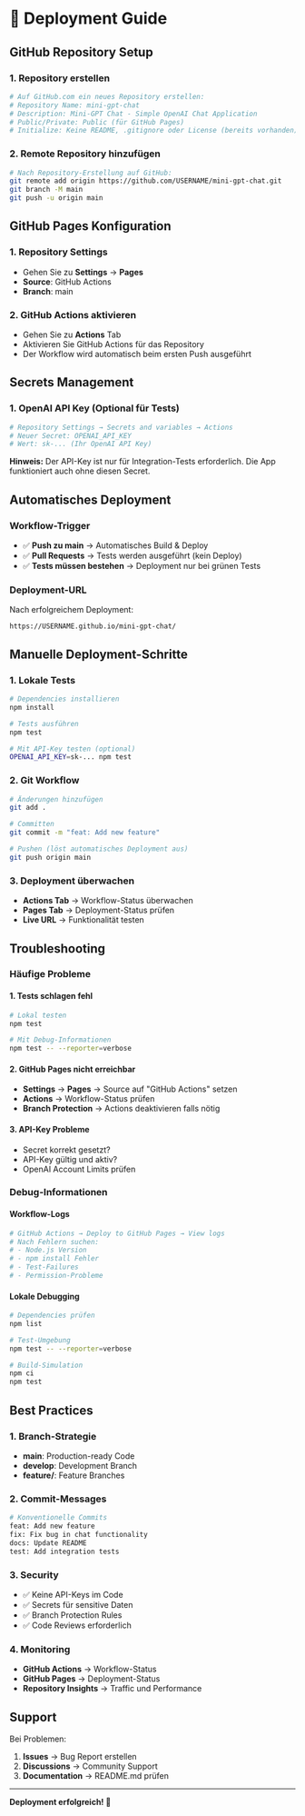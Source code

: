 # 🚀 Deployment Guide

## GitHub Repository Setup

### 1. Repository erstellen
```bash
# Auf GitHub.com ein neues Repository erstellen:
# Repository Name: mini-gpt-chat
# Description: Mini-GPT Chat - Simple OpenAI Chat Application
# Public/Private: Public (für GitHub Pages)
# Initialize: Keine README, .gitignore oder License (bereits vorhanden)
```

### 2. Remote Repository hinzufügen
```bash
# Nach Repository-Erstellung auf GitHub:
git remote add origin https://github.com/USERNAME/mini-gpt-chat.git
git branch -M main
git push -u origin main
```

## GitHub Pages Konfiguration

### 1. Repository Settings
- Gehen Sie zu **Settings** → **Pages**
- **Source**: GitHub Actions
- **Branch**: main

### 2. GitHub Actions aktivieren
- Gehen Sie zu **Actions** Tab
- Aktivieren Sie GitHub Actions für das Repository
- Der Workflow wird automatisch beim ersten Push ausgeführt

## Secrets Management

### 1. OpenAI API Key (Optional für Tests)
```bash
# Repository Settings → Secrets and variables → Actions
# Neuer Secret: OPENAI_API_KEY
# Wert: sk-... (Ihr OpenAI API Key)
```

**Hinweis:** Der API-Key ist nur für Integration-Tests erforderlich. Die App funktioniert auch ohne diesen Secret.

## Automatisches Deployment

### Workflow-Trigger
- ✅ **Push zu main** → Automatisches Build & Deploy
- ✅ **Pull Requests** → Tests werden ausgeführt (kein Deploy)
- ✅ **Tests müssen bestehen** → Deployment nur bei grünen Tests

### Deployment-URL
Nach erfolgreichem Deployment:
```
https://USERNAME.github.io/mini-gpt-chat/
```

## Manuelle Deployment-Schritte

### 1. Lokale Tests
```bash
# Dependencies installieren
npm install

# Tests ausführen
npm test

# Mit API-Key testen (optional)
OPENAI_API_KEY=sk-... npm test
```

### 2. Git Workflow
```bash
# Änderungen hinzufügen
git add .

# Committen
git commit -m "feat: Add new feature"

# Pushen (löst automatisches Deployment aus)
git push origin main
```

### 3. Deployment überwachen
- **Actions Tab** → Workflow-Status überwachen
- **Pages Tab** → Deployment-Status prüfen
- **Live URL** → Funktionalität testen

## Troubleshooting

### Häufige Probleme

#### 1. Tests schlagen fehl
```bash
# Lokal testen
npm test

# Mit Debug-Informationen
npm test -- --reporter=verbose
```

#### 2. GitHub Pages nicht erreichbar
- **Settings** → **Pages** → Source auf "GitHub Actions" setzen
- **Actions** → Workflow-Status prüfen
- **Branch Protection** → Actions deaktivieren falls nötig

#### 3. API-Key Probleme
- Secret korrekt gesetzt?
- API-Key gültig und aktiv?
- OpenAI Account Limits prüfen

### Debug-Informationen

#### Workflow-Logs
```bash
# GitHub Actions → Deploy to GitHub Pages → View logs
# Nach Fehlern suchen:
# - Node.js Version
# - npm install Fehler
# - Test-Failures
# - Permission-Probleme
```

#### Lokale Debugging
```bash
# Dependencies prüfen
npm list

# Test-Umgebung
npm test -- --reporter=verbose

# Build-Simulation
npm ci
npm test
```

## Best Practices

### 1. Branch-Strategie
- **main**: Production-ready Code
- **develop**: Development Branch
- **feature/**: Feature Branches

### 2. Commit-Messages
```bash
# Konventionelle Commits
feat: Add new feature
fix: Fix bug in chat functionality
docs: Update README
test: Add integration tests
```

### 3. Security
- ✅ Keine API-Keys im Code
- ✅ Secrets für sensitive Daten
- ✅ Branch Protection Rules
- ✅ Code Reviews erforderlich

### 4. Monitoring
- **GitHub Actions** → Workflow-Status
- **GitHub Pages** → Deployment-Status
- **Repository Insights** → Traffic und Performance

## Support

Bei Problemen:
1. **Issues** → Bug Report erstellen
2. **Discussions** → Community Support
3. **Documentation** → README.md prüfen

---

**Deployment erfolgreich! 🎉**
